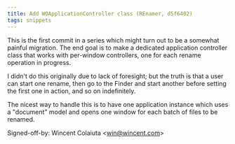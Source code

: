 ```yaml
---
title: Add WOApplicationController class (REnamer, d5f6402)
tags: snippets
---
```


This is the first commit in a series which might turn out to be a somewhat painful migration. The end goal is to make a dedicated application controller class that works with per-window controllers, one for each rename operation in progress.

I didn't do this originally due to lack of foresight; but the truth is that a user can start one rename, then go to the Finder and start another before setting the first one in action, and so on indefinitely.

The nicest way to handle this is to have one application instance which uses a "document" model and opens one window for each batch of files to be renamed.

Signed-off-by: Wincent Colaiuta &lt;win@wincent.com&gt;
